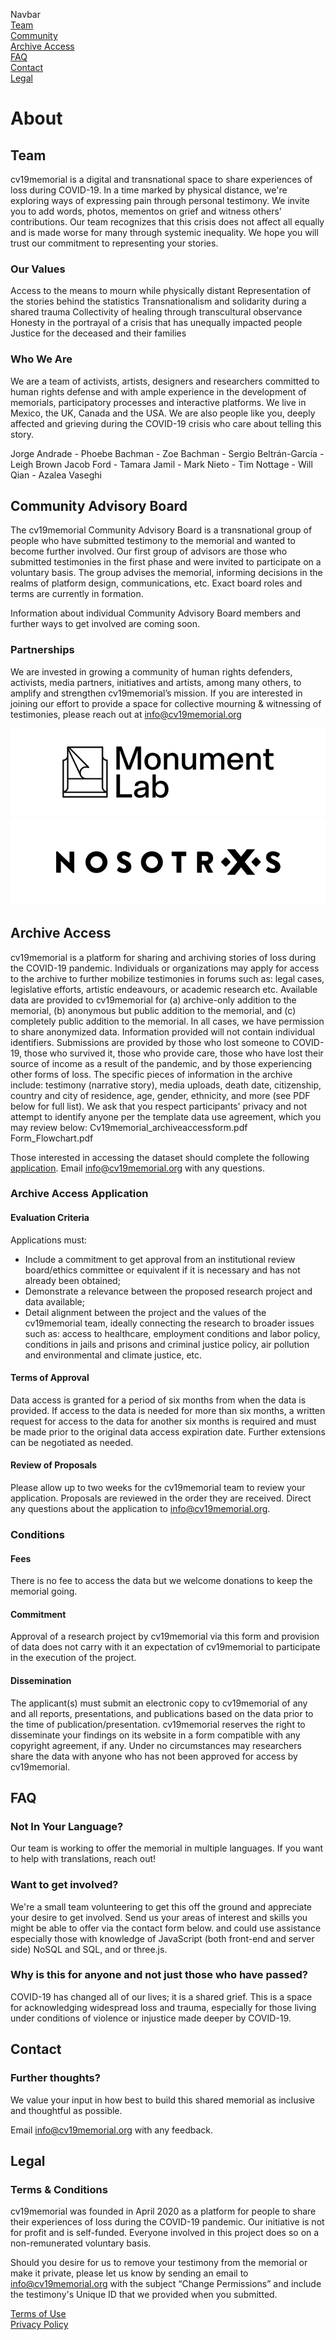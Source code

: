 Navbar  
[Team](#Team)  
[Community](#Community-Advisory-Board)  
[Archive Access](#Archive-Access)  
[FAQ](#FAQ)  
[Contact](#Contact)  
[Legal](#Legal)  

# About

## Team

cv19memorial is a digital and transnational space to share experiences of loss during COVID-19. In a time marked by physical distance, we're exploring ways of expressing pain through personal testimony. We invite you to add words, photos, mementos on grief and witness others' contributions. Our team recognizes that this crisis does not affect all equally and is made worse for many through systemic inequality. We hope you will trust our commitment to representing your stories.

### Our Values
Access to the means to mourn while physically distant 
Representation of the stories behind the statistics
Transnationalism and solidarity during a shared trauma
Collectivity of healing through transcultural observance
Honesty in the portrayal of a crisis that has unequally impacted people
Justice for the deceased and their families

### Who We Are
We are a team of activists, artists, designers and researchers committed to human rights defense and with ample experience in the development of memorials, participatory processes and interactive platforms. We live in Mexico, the UK, Canada and the USA. We are also people like you, deeply affected and grieving during the COVID-19 crisis who care about telling this story.

Jorge Andrade - Phoebe Bachman - Zoe Bachman - Sergio Beltrán-García - Leigh Brown 
Jacob Ford - Tamara Jamil - Mark Nieto - Tim Nottage - Will Qian - Azalea Vaseghi


## Community Advisory Board
The cv19memorial Community Advisory Board is a transnational group of people who have submitted testimony to the memorial and wanted to become further involved. Our first group of advisors are those who submitted testimonies in the first phase and were invited to participate on a voluntary basis. The group advises the memorial, informing decisions in the realms of platform design, communications, etc. Exact board roles and terms are currently in formation. 

Information about individual Community Advisory Board members and further ways to get involved are coming soon.

### Partnerships
We are invested in growing a community of human rights defenders, activists, media partners, initiatives and artists, among many others, to amplify and strengthen cv19memorial’s mission. If you are interested in joining our effort to provide a space for collective mourning & witnessing of testimonies, please reach out at info@cv19memorial.org

![Monument Labs Logo](../images/logos/MonumentLab_Logo.png)
![Nosotrxs Logo](../images/logos/Nosotrxs_Logo.png)



## Archive Access
cv19memorial is a platform for sharing and archiving stories of loss during the COVID-19 pandemic. Individuals or organizations may apply for access to the archive to further mobilize testimonies in forums such as: legal cases, legislative efforts, artistic endeavours, or academic research etc. 
Available data are provided to cv19memorial for (a) archive-only addition to the memorial, (b) anonymous but public addition to the memorial, and (c) completely public addition to the memorial. In all cases, we have permission to share anonymized data. Information provided will not contain individual identifiers. 
Submissions are provided by those who lost someone to COVID-19, those who survived it, those who provide care, those who have lost their source of income as a result of the pandemic, and by those experiencing other forms of loss. The specific pieces of information in the archive include: testimony (narrative story), media uploads, death date, citizenship, country and city of residence, age, gender, ethnicity, and more (see PDF below for full list). We ask that you respect participants' privacy and not attempt to identify anyone per the template data use agreement, which you may review below:
Cv19memorial_archiveaccessform.pdf
Form_Flowchart.pdf 

Those interested in accessing the dataset should complete the following [application](https://cv19memorial.typeform.com/to/m3p8Qn). Email <a href="mailto:info@cv19memorial.org">info@cv19memorial.org</a> with any questions. 

### Archive Access Application


#### Evaluation Criteria
Applications must:
- Include a commitment to get approval from an institutional review board/ethics committee or equivalent if it is necessary and has not already been obtained;
- Demonstrate a relevance between the proposed research project and data available;
- Detail alignment between the project and the values of the cv19memorial team, ideally connecting the research to broader issues such as: access to healthcare, employment conditions and labor policy, conditions in jails and prisons and criminal justice policy, air pollution and environmental and climate justice, etc.

#### Terms of Approval
Data access is granted for a period of six months from when the data is provided. If access to the data is needed for more than six months, a written request for access to the data for another six months is required and must be made prior to the original data access expiration date. Further extensions can be negotiated as needed.

#### Review of Proposals
Please allow up to two weeks for the cv19memorial team to review your application. Proposals are reviewed in the order they are received. Direct any questions about the application to info@cv19memorial.org.

### Conditions
#### Fees
There is no fee to access the data but we welcome donations to keep the memorial going.

#### Commitment
Approval of a research project by cv19memorial via this form and provision of data does not carry with it an expectation of cv19memorial to participate in the execution of the project.

#### Dissemination
The applicant(s) must submit an electronic copy to cv19memorial of any and all reports, presentations, and publications based on the data prior to the time of publication/presentation. cv19memorial reserves the right to disseminate your findings on its website in a form compatible with any copyright agreement, if any. Under no circumstances may researchers share the data with anyone who has not been approved for access by cv19memorial.


## FAQ
### Not In Your Language?
Our team is working to offer the memorial in multiple languages. If you want to help with translations, reach out!

### Want to get involved?
We're a small team volunteering to get this off the ground and appreciate your desire to get involved. Send us your areas of interest and skills you might be able to offer via the contact form below.  and could use assistance especially those with knowledge of JavaScript (both front-end and server side) NoSQL and SQL, and or three.js. 

### Why is this for anyone and not just those who have passed?
COVID-19 has changed all of our lives; it is a shared grief. This is a space for acknowledging widespread loss and trauma, especially for those living under conditions of violence or injustice made deeper by COVID-19.


## Contact

### Further thoughts?
We value your input in how best to build this shared memorial as inclusive and thoughtful as possible.

Email <a href="mailto:info@cv19memorial.org">info@cv19memorial.org</a> with any feedback.


## Legal
### Terms & Conditions
cv19memorial was founded in April 2020 as a platform for people to share their experiences of loss during the COVID-19 pandemic. Our initiative is not for profit and is self-funded. Everyone involved in this project does so on a non-remunerated voluntary basis.

Should you desire for us to remove your testimony from the memorial or make it private, please let us know by sending an email to info@cv19memorial.org with the subject “Change Permissions” and include the testimony's Unique ID that we provided when you submitted.

[Terms of Use](cv19memorial-terms-of-use.pdf)  
[Privacy Policy](cv19memorial-privacy-policy.pdf)